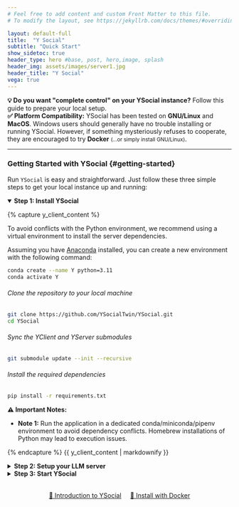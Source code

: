 ```yaml
---
# Feel free to add content and custom Front Matter to this file.
# To modify the layout, see https://jekyllrb.com/docs/themes/#overriding-theme-defaults

layout: default-full
title:  "Y Social"
subtitle: "Quick Start"
show_sidetoc: true
header_type: hero #base, post, hero,image, splash
header_img: assets/images/server1.jpg
header_title: "Y Social"
vega: true
---
```


<div class="container py-3">
<div class="row">
<div class="col-md-12" markdown="1">

<div class="alert-info-custom">
<strong>💡 Do you want "complete control" on your YSocial instance?</strong> Follow this guide to prepare your local setup.
</div>

<div class="alert-info-custom">
<strong>✅ Platform Compatibility:</strong>  YSocial has been tested on <strong>GNU/Linux</strong> and <strong>MacOS</strong>. 
Windows users should generally have no trouble installing or running YSocial. 
However, if something mysteriously refuses to cooperate, they are encouraged to try <strong>Docker</strong> <small>(...or simply install GNU/Linux)</small>.
</div>

---

### Getting Started with YSocial {#getting-started}


Run `YSocial` is easy and straightforward. Just follow these three simple steps to get your local instance up and running:

<details open>
<summary data-excerpt="Set up YSocial on your machine with Python virtual environment, clone the repository, and install dependencies."><strong>Step 1: Install YSocial</strong></summary>

{% capture y_client_content %}

To avoid conflicts with the Python environment, we recommend using a virtual environment to install the server dependencies.

Assuming you have [Anaconda](https://www.anaconda.com/) installed, you can create a new environment with the following command:

```bash
conda create --name Y python=3.11
conda activate Y
```

###### Clone the repository to your local machine

```bash
git clone https://github.com/YSocialTwin/YSocial.git
cd YSocial
```

###### Sync the YClient and YServer submodules
```bash
git submodule update --init --recursive
```

###### Install the required dependencies
```bash
pip install -r requirements.txt
```

<div class="alert-warning-custom">
<strong>⚠️ Important Notes:</strong>
<ul style="margin-bottom: 0;">
<li><strong>Note 1:</strong> Run the application in a dedicated conda/miniconda/pipenv environment to avoid dependency conflicts. Homebrew installations of Python may lead to execution issues.</li>
</ul>
</div>

{% endcapture %}
{{ y_client_content | markdownify }}

</details>


<details>
<summary data-excerpt="Configure your LLM backend: Ollama, vLLM, or custom OpenAI-compatible servers for agent interactions."><strong>Step 2: Setup your LLM server</strong></summary>

{% capture y_client_server %}

`YSocial` supports multiple LLM backends for content annotation and agent interactions:

- **Ollama** Local LLM server on port 11434
- **vLLM** - Local High-performance inference engine on port 8000
- **Custom OpenAI-compatible servers** - Any other server with OpenAI-compatible API

Below are instructions to set up Ollama or vLLM as your LLM backend.

###### Install Ollama 
```bash
curl -fsSL https://ollama.com/install.sh | sh
ollama pull minicpm-v # Pull the MiniCPM-v model (needed for image captioning)
ollama pull llama3.1 # Pull the Llama3.1 model (or any other model you want to use)
```

###### Install vLLM 
```bash
pip install vllm
python3 -m vllm.entrypoints.openai.api_server <model_name> --host 0.0.0.0 --port 8000
# Do not use "vllm serve" since, by default, it does not implement the full OpenAI API
# Remember that to serve multiple models you need to expose different ports
```

<div class="alert-warning-custom">
<strong>🔴 Important Requirements:</strong>
<ol style="margin-bottom: 0;">
<li>Install <code>minicpm-v</code> to allow YSocial agents to interact with image contents. If you run ollama, you can use the admin panel to add LLM models.</li>
</ol>
</div>

{% endcapture %}
{{ y_client_server | markdownify }}
</details>

<details>
<summary data-excerpt="Run YSocial with your chosen LLM & DBMS backends."><strong>Step 3: Start YSocial</strong></summary>

{% capture y_client_start %}

To start the `YSocial`, run the following command in your terminal. You can specify the host and port as needed.

```bash
python y_social.py --host localhost --port 8080
```

YSocial will start and be accessible via your web browser at [http://localhost:8080](http://localhost:8080).

<br>
##### Advanced Configuration

By default, YSocial:
- starts on `localhost:8080`;
- SQlite as the DBMS;
- load the Jupyter Lab module for advanced analytics.

All those options can be changed via command-line arguments.
<br>
###### Choose Your (local) LLM Backend

`YSocial` supports OpenAI compatible, local, LLM backends.

```bash
# Use Ollama 
python y_social.py --llm-backend ollama

# Use vLLM
python y_social.py --llm-backend vllm

# Use custom OpenAI-compatible server
python y_social.py --llm-backend myserver.com:8000
```

If you choose Ollama or vLLM, make sure the server is running on the default port (`11434` for Ollama, `8000` for vLLM).

If you plan to use a remote server just start `YSocial` without the `--llm-backend` argument and set the LLM server URL in the Admin Panel.

```bash
python y_social.py 
```

###### Choose Your Database

`YSocial` supports two database backends:

- **SQLite** (default): Lightweight, file-based database. Perfect for development and testing.
- **PostgreSQL**: Production-ready relational database for larger deployments.

```bash
# Start YSocial with PostgreSQL
python y_social.py --db postgresql # (assuming you have PostgreSQL running and configured)
```

By default, `YSocial` will search for the following environment variables to access PostgreSQL:
- `PG_USER` (default: "postgres")
- `PG_PASSWORD` (default: "password")
- `PG_HOST` (default: "localhost")
- `PG_PORT` (default: "5432")
- `PG_DBNAME` (default: "dashboard")
- `PG_DBNAME_DUMMY` (default: "dummy")

<div class="alert-info-custom">
<strong>💡 Database Choice:</strong> SQLite is ideal for single-user scenarios and development. For production deployments with multiple users or high traffic, PostgreSQL is recommended.
</div>

###### Disable Jupyter Lab Module
Jupyter Lab is included for advanced data analytics. If you don't need it, you can disable it with the following command:

```bash
# Start YSocial without Jupyter Lab
python y_social.py --no_notebook
```

<div class="alert-info-custom">
<strong>💡 Success!</strong> The web interface will be available at <strong><a href="http://localhost:8080">http://localhost:8080</a></strong>
</div>


##### 🔑 Admin Panel Access

To access the **admin panel**, use the default credentials:

- **Email:** `admin@ysocial.com`
- **Password:** `test`

Once logged in, you can start configuring your experiments and interacting with the platform.


{% endcapture %}
{{ y_client_start | markdownify }}
</details>

</div>
</div>

<div style="text-align: center; margin: 2rem 0;">
<a href="https://ysocialtwin.github.io/key_features" class="cta-primary" style="margin-right: 1rem;">🚀 Introduction to YSocial</a>
<a href="https://ysocialtwin.github.io/docker" class="cta-secondary">📖 Install with Docker</a>
</div>

</div>
